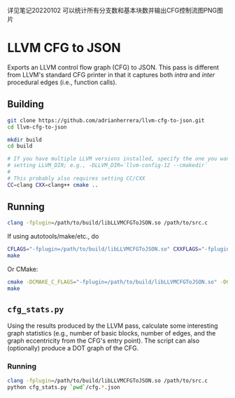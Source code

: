 详见笔记20220102
可以统计所有分支数和基本块数并输出CFG控制流图PNG图片



# LLVM CFG to JSON

Exports an LLVM control flow graph (CFG) to JSON. This pass is different from
LLVM's standard CFG printer in that it captures both *intra* and *inter*
procedural edges (i.e., function calls).

## Building

```bash
git clone https://github.com/adrianherrera/llvm-cfg-to-json.git
cd llvm-cfg-to-json

mkdir build
cd build

# If you have multiple LLVM versions installed, specify the one you want by
# setting LLVM_DIR; e.g., -DLLVM_DIR=`llvm-config-12 --cmakedir`
#
# This probably also requires setting CC/CXX
CC=clang CXX=clang++ cmake ..
```

## Running

```bash
clang -fplugin=/path/to/build/libLLVMCFGToJSON.so /path/to/src.c
```

If using autotools/make/etc., do

```bash
CFLAGS="-fplugin=/path/to/build/libLLVMCFGToJSON.so" CXXFLAGS="-fplugin=/path/to/build/libLLVMCFGToJSON.so" ./configure
make
```

Or CMake:

```bash
cmake -DCMAKE_C_FLAGS="-fplugin=/path/to/build/libLLVMCFGToJSON.so" -DCMAKE_CXX_FLAGS="-fplugin=/path/to/build/libLLVMCFGToJSON.so" ...
make
```

## `cfg_stats.py`

Using the results produced by the LLVM pass, calculate some interesting graph
statistics (e.g., number of basic blocks, number of edges, and the graph
eccentricity from the CFG's entry point). The script can also (optionally)
produce a DOT graph of the CFG.

### Running

```bash
clang -fplugin=/path/to/build/libLLVMCFGToJSON.so /path/to/src.c
python cfg_stats.py `pwd`/cfg.*.json
```
